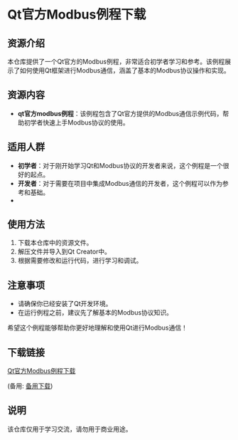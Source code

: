 # Qt官方Modbus例程下载

## 资源介绍

本仓库提供了一个Qt官方的Modbus例程，非常适合初学者学习和参考。该例程展示了如何使用Qt框架进行Modbus通信，涵盖了基本的Modbus协议操作和实现。

## 资源内容

- **qt官方modbus例程**：该例程包含了Qt官方提供的Modbus通信示例代码，帮助初学者快速上手Modbus协议的使用。

## 适用人群

- **初学者**：对于刚开始学习Qt和Modbus协议的开发者来说，这个例程是一个很好的起点。
- **开发者**：对于需要在项目中集成Modbus通信的开发者，这个例程可以作为参考和基础。
- 
## 使用方法

1. 下载本仓库中的资源文件。
2. 解压文件并导入到Qt Creator中。
3. 根据需要修改和运行代码，进行学习和调试。

## 注意事项

- 请确保你已经安装了Qt开发环境。
- 在运行例程之前，建议先了解基本的Modbus协议知识。

希望这个例程能够帮助你更好地理解和使用Qt进行Modbus通信！

## 下载链接
[Qt官方Modbus例程下载](https://pan.quark.cn/s/3c10265aa587) 

(备用: [备用下载](https://pan.baidu.com/s/1psRryZI-V4-M737ufrLnSg?pwd=qcop))

## 说明

该仓库仅用于学习交流，请勿用于商业用途。
